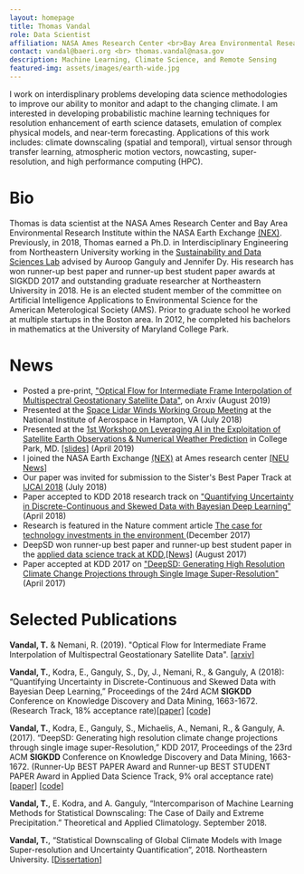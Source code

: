 ```yaml
---
layout: homepage
title: Thomas Vandal
role: Data Scientist
affiliation: NASA Ames Research Center <br>Bay Area Environmental Research Center <br> Moffett Field, CA
contact: vandal@baeri.org <br> thomas.vandal@nasa.gov
description: Machine Learning, Climate Science, and Remote Sensing 
featured-img: assets/images/earth-wide.jpg
---
```


I work on interdisplinary problems developing data science methodologies to improve our ability to monitor and adapt to the changing climate. I am interested in developing probabilistic machine learning techniques for resolution enhancement of earth science datasets, emulation of complex physical models, and near-term forecasting. Applications of this work includes: climate downscaling (spatial and temporal), virtual sensor through transfer learning, atmospheric motion vectors, nowcasting, super-resolution, and high performance computing (HPC). 

# Bio

Thomas is data scientist at the NASA Ames Research Center and Bay Area Environmental Research Institute within the NASA Earth Exchange [(NEX)](https://nex.nasa.gov/nex/). Previously, in 2018, Thomas earned a Ph.D. in Interdisciplinary Engineering from Northeastern University working in the [Sustainability and Data Sciences Lab](https://web.northeastern.edu/sds/) advised by Auroop Ganguly and Jennifer Dy. His research has won runner-up best paper and runner-up best student paper awards at SIGKDD 2017 and outstanding graduate researcher at Northeastern University in 2018.  He is an elected student member of the committee on Artificial Intelligence Applications to Environmental Science for the American Meterological Society (AMS). Prior to graduate school he worked at multiple startups in the Boston area.  In 2012, he completed his bachelors in mathematics at the University of Maryland College Park.

# News

- Posted a pre-print, ["Optical Flow for Intermediate Frame Interpolation of Multispectral Geostationary Satellite Data"](https://arxiv.org/abs/1907.12013), on Arxiv (August 2019)
- Presented at the [Space Lidar Winds Working Group Meeting](https://winds-lidar-group.larc.nasa.gov/) at the National Institute of Aerospace in Hampton, VA (July 2018)
- Presented at the [1st Workshop on Leveraging AI in the Exploitation of Satellite Earth Observations & Numerical Weather Prediction](https://www.star.nesdis.noaa.gov/star/meeting_2019AIWorkshop.php) in College Park, MD. [[slides]](https://www.star.nesdis.noaa.gov/star/documents/meetings/2019AI/Wednesday/S2_3-3_NOAAai2019_Vandal.pptx) (April 2019)
- I joined the NASA Earth Exchange [(NEX)](https://nex.nasa.gov/nex/) at Ames research center [[NEU News]](http://www.civ.neu.edu/news/sds-lab-phd-student-thomas-vandal-accepts-position-nasa-scientist)
- Our paper was invited for submission to the Sister's Best Paper Track at [IJCAI 2018](https://www.ijcai.org/proceedings/2018/759) (July 2018)
- Paper accepted to KDD 2018 research track on ["Quantifying Uncertainty in Discrete-Continuous and Skewed Data with Bayesian Deep Learning"](https://www.kdd.org/kdd2018/accepted-papers/view/quantifying-uncertainty-in-discrete-continuous-and-skewed-data-with-bayesia) (April 2018)
- Research is featured in the Nature comment article [The case for technology investments in the environment
](https://www.nature.com/articles/d41586-017-08675-7) (December 2017)
- DeepSD won runner-up best paper and runner-up best student paper in the [applied data science track at KDD](https://www.kdd.org/kdd2017/accepted-papers),[[News]](https://knuth.coe.neu.edu/news/phd-student-ganguly-receive-runner-up-best-paper-awards/) (August 2017)
- Paper accepted at KDD 2017 on ["DeepSD: Generating High Resolution Climate Change Projections through Single Image Super-Resolution"](https://www.kdd.org/kdd2017/papers/view/deepsd-generating-high-resolution-climate-change-projections-through-single) (April 2017)

# Selected Publications

**Vandal, T.** & Nemani, R. (2019). "Optical Flow for Intermediate Frame Interpolation of Multispectral Geostationary Satellite Data". [[arxiv]](https://arxiv.org/pdf/1907.12013.pdf)

**Vandal, T.**, Kodra, E., Ganguly, S., Dy, J., Nemani, R., & Ganguly, A (2018): “Quantifying Uncertainty in Discrete-Continuous and Skewed Data with Bayesian Deep Learning,” Proceedings of the 24rd ACM **SIGKDD** Conference on Knowledge Discovery and Data Mining, 1663-1672. (Research Track, 18% acceptance rate)[[paper]](https://www.kdd.org/kdd2018/accepted-papers/view/quantifying-uncertainty-in-discrete-continuous-and-skewed-data-with-bayesia) [[code]](https://github.com/tjvandal/discrete-continuous-bdl)

**Vandal, T.**, Kodra, E., Ganguly, S., Michaelis, A., Nemani, R., & Ganguly, A. (2017). “DeepSD: Generating high resolution climate change projections through single image super-Resolution,” KDD 2017, Proceedings of the 23rd ACM **SIGKDD** Conference on Knowledge Discovery and Data Mining, 1663-1672. (Runner-Up BEST PAPER Award and Runner-up BEST STUDENT PAPER Award in Applied Data Science Track, 9% oral acceptance rate) [[paper]](https://www.kdd.org/kdd2017/papers/view/deepsd-generating-high-resolution-climate-change-projections-through-single) [[code]](https://github.com/tjvandal/deepsd)

**Vandal, T.**, E. Kodra, and A. Ganguly, “Intercomparison of Machine Learning Methods for Statistical Downscaling: The Case of Daily and Extreme Precipitation.” Theoretical and Applied Climatology. September 2018.

**Vandal, T.**, “Statistical Downscaling of Global Climate Models with Image Super-resolution and Uncertainty Quantification”, 2018. Northeastern University. [[Dissertation]](./papers/vandal_dissertation_2018.pdf)
